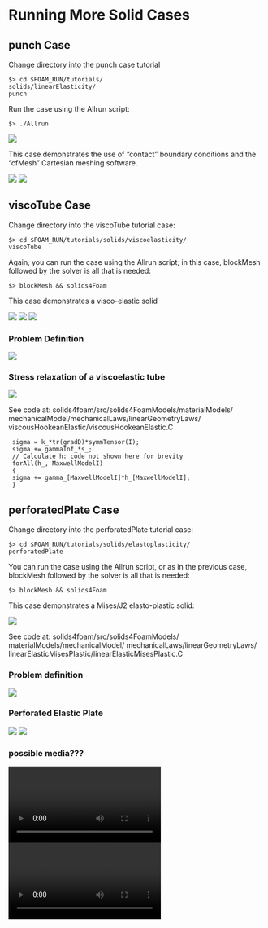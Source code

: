 # Running More Solid Cases

## punch Case

Change directory into the punch case tutorial

```
$> cd $FOAM_RUN/tutorials/
solids/linearElasticity/
punch
```

Run the case using the Allrun script:
```
$> ./Allrun
```

![](images/punch1_2.PNG)


This case demonstrates the use of
“contact” boundary conditions and the
“cfMesh” Cartesian meshing software.

![](images/punch3_4.PNG)
![](images/punch5_6.PNG)

## viscoTube Case

Change directory into the viscoTube tutorial case:
```
$> cd $FOAM_RUN/tutorials/solids/viscoelasticity/
viscoTube
```
Again, you can run the case using the Allrun script; in this case,
blockMesh followed by the solver is all that is needed:
```
$> blockMesh && solids4Foam
```

This case demonstrates a visco-elastic solid
<!-- insert 12combo or 1 than 2 -->
![](images/tube1_2combooption.PNG)
![](images/tube1.PNG)
![](images/tube2.PNG)

### Problem Definition

![](images/tube3_4.PNG)

### Stress relaxation of a viscoelastic tube

![](images/tube5_6.PNG)

See code at: solids4foam/src/solids4FoamModels/materialModels/
mechanicalModel/mechanicalLaws/linearGeometryLaws/
viscousHookeanElastic/viscousHookeanElastic.C
```
 sigma = k_*tr(gradD)*symmTensor(I);
 sigma += gammaInf_*s_;
 // Calculate h: code not shown here for brevity
 forAll(h_, MaxwellModelI)
 {
 sigma += gamma_[MaxwellModelI]*h_[MaxwellModelI];
 }
 ```

## perforatedPlate Case

Change directory into the perforatedPlate tutorial case:
```
$> cd $FOAM_RUN/tutorials/solids/elastoplasticity/
perforatedPlate
```

You can run the case using the Allrun script, or as in the previous case, blockMesh
followed by the solver is all that is needed:

```
$> blockMesh && solids4Foam
```

This case demonstrates a Mises/J2 elasto-plastic solid:

![](images/plate1.PNG)

See code at: solids4foam/src/solids4FoamModels/
materialModels/mechanicalModel/
mechanicalLaws/linearGeometryLaws/
linearElasticMisesPlastic/linearElasticMisesPlastic.C

### Problem definition

![](images/plate2_3.PNG)

### Perforated Elastic Plate

![](images/plate4.PNG)
![](images/plate5.PNG)

### possible media???
![](images/tube1media.AVI)
![](images/tub2media.AVI)

